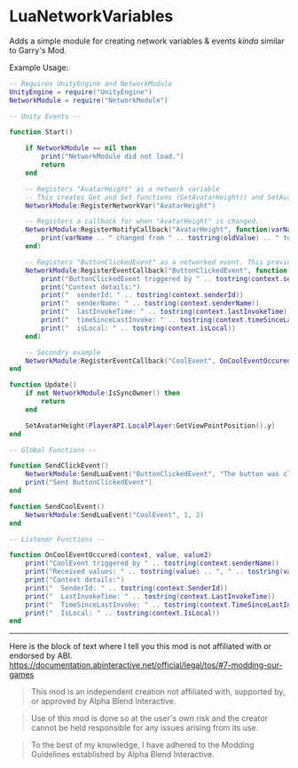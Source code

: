 # LuaNetworkVariables

Adds a simple module for creating network variables & events *kinda* similar to Garry's Mod.

Example Usage:
```lua
-- Requires UnityEngine and NetworkModule
UnityEngine = require("UnityEngine")
NetworkModule = require("NetworkModule")

-- Unity Events --

function Start()

    if NetworkModule == nil then
        print("NetworkModule did not load.")
        return
    end

    -- Registers "AvatarHeight" as a network variable
    -- This creates Get and Set functions (GetAvatarHeight() and SetAvatarHeight())
    NetworkModule:RegisterNetworkVar("AvatarHeight")

    -- Registers a callback for when "AvatarHeight" is changed.
    NetworkModule:RegisterNotifyCallback("AvatarHeight", function(varName, oldValue, newValue)
        print(varName .. " changed from " .. tostring(oldValue) .. " to " .. tostring(newValue))
    end)

    -- Registers "ButtonClickedEvent" as a networked event. This provides context alongside the arguments passed.
    NetworkModule:RegisterEventCallback("ButtonClickedEvent", function(context, message)
        print("ButtonClickedEvent triggered by " .. tostring(context.senderName) .. " with message: " .. tostring(message))
        print("Context details:")
        print("  senderId: " .. tostring(context.senderId))
        print("  senderName: " .. tostring(context.senderName))
        print("  lastInvokeTime: " .. tostring(context.lastInvokeTime))
        print("  timeSinceLastInvoke: " .. tostring(context.timeSinceLastInvoke))
        print("  isLocal: " .. tostring(context.isLocal))
    end)

    -- Secondry example
    NetworkModule:RegisterEventCallback("CoolEvent", OnCoolEventOccured)
end

function Update()
    if not NetworkModule:IsSyncOwner() then
        return
    end

    SetAvatarHeight(PlayerAPI.LocalPlayer:GetViewPointPosition().y)
end

-- Global Functions --

function SendClickEvent()
    NetworkModule:SendLuaEvent("ButtonClickedEvent", "The button was clicked!")
    print("Sent ButtonClickedEvent")
end

function SendCoolEvent()
    NetworkModule:SendLuaEvent("CoolEvent", 1, 2)
end

-- Listener Functions --

function OnCoolEventOccured(context, value, value2)
    print("CoolEvent triggered by " .. tostring(context.senderName))
    print("Received values: " .. tostring(value) .. ", " .. tostring(value2))
    print("Context details:")
    print("  SenderId: " .. tostring(context.SenderId))
    print("  LastInvokeTime: " .. tostring(context.LastInvokeTime))
    print("  TimeSinceLastInvoke: " .. tostring(context.TimeSinceLastInvoke))
    print("  IsLocal: " .. tostring(context.IsLocal))
end
```

---

Here is the block of text where I tell you this mod is not affiliated with or endorsed by ABI. 
https://documentation.abinteractive.net/official/legal/tos/#7-modding-our-games

> This mod is an independent creation not affiliated with, supported by, or approved by Alpha Blend Interactive. 

> Use of this mod is done so at the user's own risk and the creator cannot be held responsible for any issues arising from its use.

> To the best of my knowledge, I have adhered to the Modding Guidelines established by Alpha Blend Interactive.
